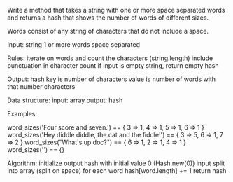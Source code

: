 Write a method that takes a string with one or more space separated
words and returns a hash that shows the number of words of different
sizes.

Words consist of any string of characters that do not include a space.

Input:
  string
  1 or more words
  space separated

Rules:
  iterate on words and count the characters (string.length)
  include punctuation in character count
  if input is empty string, return empty hash

Output:
  hash
  key is number of characters
  value is number of words with that number characters

Data structure:
  input: array
  output: hash

Examples:

word_sizes('Four score and seven.') == { 3 => 1, 4 => 1, 5 => 1, 6 => 1 }
word_sizes('Hey diddle diddle, the cat and the fiddle!') == { 3 => 5, 6 => 1, 7 => 2 }
word_sizes("What's up doc?") == { 6 => 1, 2 => 1, 4 => 1 }
word_sizes('') == {}

Algorithm:
  initialize output hash with initial value 0 (Hash.new(0))
  input split into array (split on space)
  for each word
    hash[word.length] += 1
  return hash


